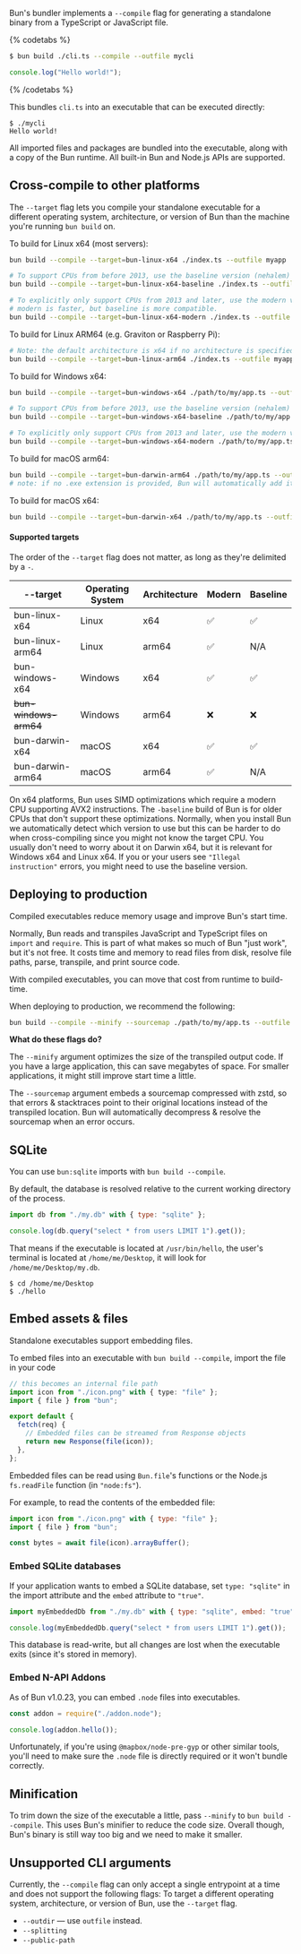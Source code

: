 Bun's bundler implements a `--compile` flag for generating a standalone binary from a TypeScript or JavaScript file.

{% codetabs %}

```bash
$ bun build ./cli.ts --compile --outfile mycli
```

```ts#cli.ts
console.log("Hello world!");
```

{% /codetabs %}

This bundles `cli.ts` into an executable that can be executed directly:

```
$ ./mycli
Hello world!
```

All imported files and packages are bundled into the executable, along with a copy of the Bun runtime. All built-in Bun and Node.js APIs are supported.

## Cross-compile to other platforms

The `--target` flag lets you compile your standalone executable for a different operating system, architecture, or version of Bun than the machine you're running `bun build` on.

To build for Linux x64 (most servers):

```sh
bun build --compile --target=bun-linux-x64 ./index.ts --outfile myapp

# To support CPUs from before 2013, use the baseline version (nehalem)
bun build --compile --target=bun-linux-x64-baseline ./index.ts --outfile myapp

# To explicitly only support CPUs from 2013 and later, use the modern version (haswell)
# modern is faster, but baseline is more compatible.
bun build --compile --target=bun-linux-x64-modern ./index.ts --outfile myapp
```

To build for Linux ARM64 (e.g. Graviton or Raspberry Pi):

```sh
# Note: the default architecture is x64 if no architecture is specified.
bun build --compile --target=bun-linux-arm64 ./index.ts --outfile myapp
```

To build for Windows x64:

```sh
bun build --compile --target=bun-windows-x64 ./path/to/my/app.ts --outfile myapp

# To support CPUs from before 2013, use the baseline version (nehalem)
bun build --compile --target=bun-windows-x64-baseline ./path/to/my/app.ts --outfile myapp

# To explicitly only support CPUs from 2013 and later, use the modern version (haswell)
bun build --compile --target=bun-windows-x64-modern ./path/to/my/app.ts --outfile myapp
```

To build for macOS arm64:

```sh
bun build --compile --target=bun-darwin-arm64 ./path/to/my/app.ts --outfile myapp
# note: if no .exe extension is provided, Bun will automatically add it for Windows executables
```

To build for macOS x64:

```sh
bun build --compile --target=bun-darwin-x64 ./path/to/my/app.ts --outfile myapp
```

#### Supported targets

The order of the `--target` flag does not matter, as long as they're delimited by a `-`.

| --target              | Operating System | Architecture | Modern | Baseline |
| --------------------- | ---------------- | ------------ | ------ | -------- |
| bun-linux-x64         | Linux            | x64          | ✅     | ✅       |
| bun-linux-arm64       | Linux            | arm64        | ✅     | N/A      |
| bun-windows-x64       | Windows          | x64          | ✅     | ✅       |
| ~~bun-windows-arm64~~ | Windows          | arm64        | ❌     | ❌       |
| bun-darwin-x64        | macOS            | x64          | ✅     | ✅       |
| bun-darwin-arm64      | macOS            | arm64        | ✅     | N/A      |

On x64 platforms, Bun uses SIMD optimizations which require a modern CPU supporting AVX2 instructions. The `-baseline` build of Bun is for older CPUs that don't support these optimizations. Normally, when you install Bun we automatically detect which version to use but this can be harder to do when cross-compiling since you might not know the target CPU. You usually don't need to worry about it on Darwin x64, but it is relevant for Windows x64 and Linux x64. If you or your users see `"Illegal instruction"` errors, you might need to use the baseline version.

## Deploying to production

Compiled executables reduce memory usage and improve Bun's start time.

Normally, Bun reads and transpiles JavaScript and TypeScript files on `import` and `require`. This is part of what makes so much of Bun "just work", but it's not free. It costs time and memory to read files from disk, resolve file paths, parse, transpile, and print source code.

With compiled executables, you can move that cost from runtime to build-time.

When deploying to production, we recommend the following:

```sh
bun build --compile --minify --sourcemap ./path/to/my/app.ts --outfile myapp
```

**What do these flags do?**

The `--minify` argument optimizes the size of the transpiled output code. If you have a large application, this can save megabytes of space. For smaller applications, it might still improve start time a little.

The `--sourcemap` argument embeds a sourcemap compressed with zstd, so that errors & stacktraces point to their original locations instead of the transpiled location. Bun will automatically decompress & resolve the sourcemap when an error occurs.

## SQLite

You can use `bun:sqlite` imports with `bun build --compile`.

By default, the database is resolved relative to the current working directory of the process.

```js
import db from "./my.db" with { type: "sqlite" };

console.log(db.query("select * from users LIMIT 1").get());
```

That means if the executable is located at `/usr/bin/hello`, the user's terminal is located at `/home/me/Desktop`, it will look for `/home/me/Desktop/my.db`.

```
$ cd /home/me/Desktop
$ ./hello
```

## Embed assets & files

Standalone executables support embedding files.

To embed files into an executable with `bun build --compile`, import the file in your code

```ts
// this becomes an internal file path
import icon from "./icon.png" with { type: "file" };
import { file } from "bun";

export default {
  fetch(req) {
    // Embedded files can be streamed from Response objects
    return new Response(file(icon));
  },
};
```

Embedded files can be read using `Bun.file`'s functions or the Node.js `fs.readFile` function (in `"node:fs"`).

For example, to read the contents of the embedded file:

```js
import icon from "./icon.png" with { type: "file" };
import { file } from "bun";

const bytes = await file(icon).arrayBuffer();
```

### Embed SQLite databases

If your application wants to embed a SQLite database, set `type: "sqlite"` in the import attribute and the `embed` attribute to `"true"`.

```js
import myEmbeddedDb from "./my.db" with { type: "sqlite", embed: "true" };

console.log(myEmbeddedDb.query("select * from users LIMIT 1").get());
```

This database is read-write, but all changes are lost when the executable exits (since it's stored in memory).

### Embed N-API Addons

As of Bun v1.0.23, you can embed `.node` files into executables.

```js
const addon = require("./addon.node");

console.log(addon.hello());
```

Unfortunately, if you're using `@mapbox/node-pre-gyp` or other similar tools, you'll need to make sure the `.node` file is directly required or it won't bundle correctly.

## Minification

To trim down the size of the executable a little, pass `--minify` to `bun build --compile`. This uses Bun's minifier to reduce the code size. Overall though, Bun's binary is still way too big and we need to make it smaller.

## Unsupported CLI arguments

Currently, the `--compile` flag can only accept a single entrypoint at a time and does not support the following flags:
To target a different operating system, architecture, or version of Bun, use the `--target` flag.

- `--outdir` — use `outfile` instead.
- `--splitting`
- `--public-path`
